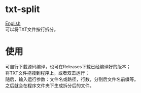 # txt-split
[English](https://github.com/xing-yv/txt-split/blob/main/English.md)  
可以将TXT文件按行拆分。
# 使用
可自行下载源码编译，也可在Releases下载已经编译好的版本；  
将TXT文件拖拽到程序上，或者双击运行；  
随后，输入运行参数：文件名或路径，行数，分割后文件名前缀等。  
之后就会在程序文件夹下生成拆分后的文件。
